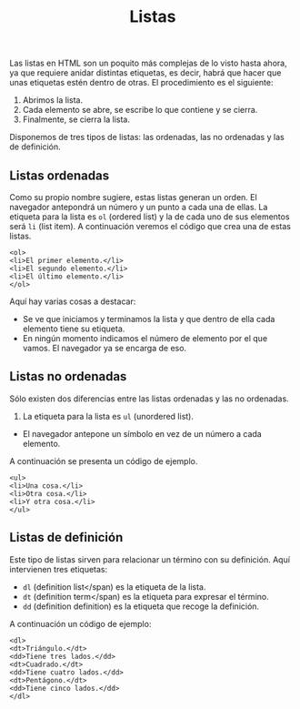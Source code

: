 ﻿---
title: Listas
---

Las listas en HTML son un poquito más complejas de lo visto hasta ahora, ya que requiere anidar distintas etiquetas, es decir, habrá que hacer que unas etiquetas estén dentro de otras. El procedimiento es el siguiente:

1. Abrimos la lista.
1. Cada elemento se abre, se escribe lo que contiene y se cierra.
1. Finalmente, se cierra la lista.


Disponemos de tres tipos de listas: las ordenadas, las no ordenadas y las de definición.

## Listas ordenadas

Como su propio nombre sugiere, estas listas generan un orden. El navegador antepondrá un número y un punto a cada una de ellas. La etiqueta para la lista es `ol` (<span lang="en">ordered list</span>) y la de cada uno de sus elementos será `li` (<span lang="en">list item</span>). A continuación veremos el código que crea una de estas listas.

```
<ol>
<li>El primer elemento.</li>
<li>El segundo elemento.</li>
<li>El último elemento.</li>
</ol>
```

Aquí hay varias cosas a destacar:

- Se ve que iniciamos y terminamos la lista y que dentro de ella cada elemento tiene su etiqueta.
- En ningún momento indicamos el número de elemento por el que vamos. El navegador ya se encarga de eso.


## Listas no ordenadas


Sólo existen dos diferencias entre las listas ordenadas y las no ordenadas.

1. La etiqueta para la lista es `ul` (<span lang="en">unordered list).
- El navegador antepone un símbolo en vez de un número a cada elemento.


A continuación se presenta un código de ejemplo.

```
<ul>
<li>Una cosa.</li>
<li>Otra cosa.</li>
<li>Y otra cosa.</li>
</ul>
```


## Listas de definición

Este tipo de listas sirven para relacionar un término con su definición. Aquí intervienen tres etiquetas:

- `dl` (<span lang="en">definition list</span) es la etiqueta de la lista.
- `dt` (<span lang="en">definition term</span) es la etiqueta para expresar el término.
- `dd` (<span lang="en">definition definition</span>) es la etiqueta que recoge la definición.


A continuación un código de ejemplo:

```
<dl>
<dt>Triángulo.</dt>
<dd>Tiene tres lados.</dd>
<dt>Cuadrado.</dt>
<dd>Tiene cuatro lados.</dd>
<dt>Pentágono.</dt>
<dd>Tiene cinco lados.</dd>
</dl>
```